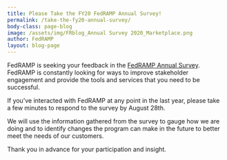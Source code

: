 ```yaml
---
title: Please Take the FY20 FedRAMP Annual Survey!
permalink: /take-the-fy20-annual-survey/
body-class: page-blog
image: /assets/img/FRblog_Annual Survey 2020_Marketplace.png
author: FedRAMP
layout: blog-page
---
```


FedRAMP is seeking your feedback in the <a href="https://feedback.gsa.gov/jfe/form/SV_0q66Rr9LjM2n1Ot">FedRAMP Annual Survey</a>. FedRAMP is constantly looking for ways to improve stakeholder engagement and provide the tools and services that you need to be successful.

If you’ve interacted with FedRAMP at any point in the last year, please take a few minutes to respond to the survey by August 28th. 

We will use the information gathered from the survey to gauge how we are doing and to identify changes the program can make in the future to better meet the needs of our customers.

Thank you in advance for your participation and insight. 
